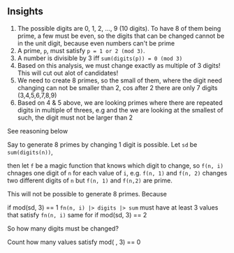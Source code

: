 ## Insights

1. The possible digits are 0, 1, 2, ..., 9 (10 digits). To have 8 of them being prime, a few must be even, so the digits that can be changed cannot be in the unit digit, because even numbers can't be prime
2. A prime, `p`, must satisfy `p = 1 or 2 (mod 3)`.
3. A number is divisible by 3 iff `sum(digits(p)) = 0 (mod 3)`
4. Based on this analysis, we must change exactly as multiple of 3 digits! This will cut out alot of candidates!
5. We need to create 8 primes, so the small of them, where the digit need changing can not be smaller than 2, cos after 2 there are only 7 digits (3,4,5,6,7,8,9)
6. Based on 4 & 5 above, we are looking primes where there are repeated digits in multiple of threes, e.g and the we are looking at the smallest of such, the digit must not be larger than 2

See reasoning below

Say to generate 8 primes by changing 1 digit is possible. Let
`sd` be `sum(digits(n))`,

then let `f` be a magic function that knows which digit to change, so `f(n, i)` chnages one digit of `n` for each value of `i`, e.g. `f(n, 1)` and `f(n, 2)` changes two different digits of `n` but `f(n, 1)` and `f(n,2)` are prime.

This will not be possible to generate 8 primes. Because

if mod(sd, 3) == 1
  `fn(n, i) |> digits |> sum` must have at least 3 values that satisfy `fn(n, i)`
same for if mod(sd, 3) == 2

So how many digits must be changed?

Count how many values satisfy mod( , 3) == 0


